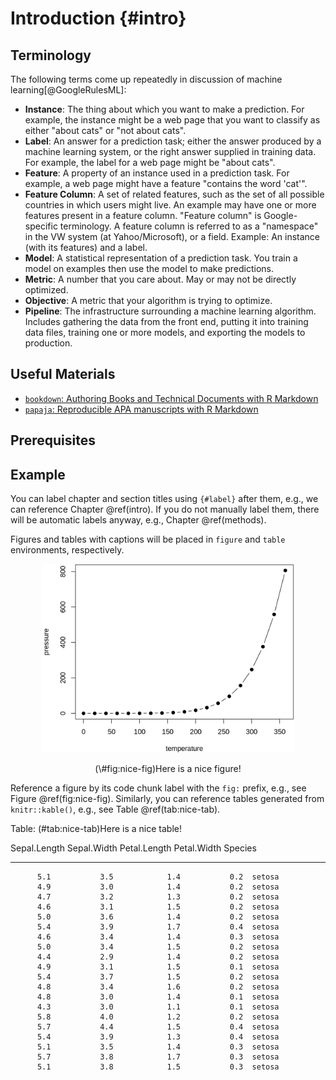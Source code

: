 
# Introduction {#intro}

## Terminology

The following terms come up repeatedly in discussion of machine learning[@GoogleRulesML]:

* **Instance**: The thing about which you want to make a prediction. For
example, the instance might be a web page that you want to classify as either
"about cats" or "not about cats".
* **Label**: An answer for a prediction task; either the answer produced by a
machine learning system, or the right answer supplied in training data. For
example, the label for a web page might be "about cats".
* **Feature**: A property of an instance used in a prediction task. For example,
a web page might have a feature "contains the word 'cat'".
* **Feature Column**: A set of related features, such as the set of all possible
countries in which users might live. An example may have one or more features
present in a feature column. "Feature column" is Google-specific terminology. A
feature column is referred to as a "namespace" in the VW system (at
Yahoo/Microsoft), or a field. Example: An instance (with its features) and a
label.
* **Model**: A statistical representation of a prediction task. You train a
model on examples then use the model to make predictions.
* **Metric**: A number that you care about. May or may not be directly
optimized.
* **Objective**: A metric that your algorithm is trying to optimize.
* **Pipeline**: The infrastructure surrounding a machine learning algorithm.
Includes gathering the data from the front end, putting it into training data
files, training one or more models, and exporting the models to production.

## Useful Materials

- [`bookdown`: Authoring Books and Technical Documents with R Markdown](https://bookdown.org/yihui/bookdown/)
- [`papaja`: Reproducible APA manuscripts with R Markdown](https://crsh.github.io/papaja_man/)

## Prerequisites


## Example

You can label chapter and section titles using `{#label}` after them, e.g., we can reference Chapter \@ref(intro). If you do not manually label them, there will be automatic labels anyway, e.g., Chapter \@ref(methods).

Figures and tables with captions will be placed in `figure` and `table` environments, respectively.

<div class="figure" style="text-align: center">
<img src="201-intro_files/figure-html/nice-fig-1.png" alt="Here is a nice figure!" width="80%" />
<p class="caption">(\#fig:nice-fig)Here is a nice figure!</p>
</div>

Reference a figure by its code chunk label with the `fig:` prefix, e.g., see Figure \@ref(fig:nice-fig). Similarly, you can reference tables generated from `knitr::kable()`, e.g., see Table \@ref(tab:nice-tab).


Table: (\#tab:nice-tab)Here is a nice table!

 Sepal.Length   Sepal.Width   Petal.Length   Petal.Width  Species 
-------------  ------------  -------------  ------------  --------
          5.1           3.5            1.4           0.2  setosa  
          4.9           3.0            1.4           0.2  setosa  
          4.7           3.2            1.3           0.2  setosa  
          4.6           3.1            1.5           0.2  setosa  
          5.0           3.6            1.4           0.2  setosa  
          5.4           3.9            1.7           0.4  setosa  
          4.6           3.4            1.4           0.3  setosa  
          5.0           3.4            1.5           0.2  setosa  
          4.4           2.9            1.4           0.2  setosa  
          4.9           3.1            1.5           0.1  setosa  
          5.4           3.7            1.5           0.2  setosa  
          4.8           3.4            1.6           0.2  setosa  
          4.8           3.0            1.4           0.1  setosa  
          4.3           3.0            1.1           0.1  setosa  
          5.8           4.0            1.2           0.2  setosa  
          5.7           4.4            1.5           0.4  setosa  
          5.4           3.9            1.3           0.4  setosa  
          5.1           3.5            1.4           0.3  setosa  
          5.7           3.8            1.7           0.3  setosa  
          5.1           3.8            1.5           0.3  setosa  
